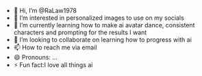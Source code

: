 - 👋 Hi, I’m @RaLaw1978
- 👀 I’m interested in personalized images to use on my socials 
- 🌱 I’m currently learning how to make ai avatar dance, consistent characters and prompting for the results I want
- 💞️ I’m looking to collaborate on learning how to progress with ai
- 📫 How to reach me via email
- 😄 Pronouns: ...
- ⚡ Fun fact:I love all things ai

<!---
RaLaw1978/RaLaw1978 is a ✨ special ✨ repository because its `README.md` (this file) appears on your GitHub profile.
You can click the Preview link to take a look at your changes.
--->
